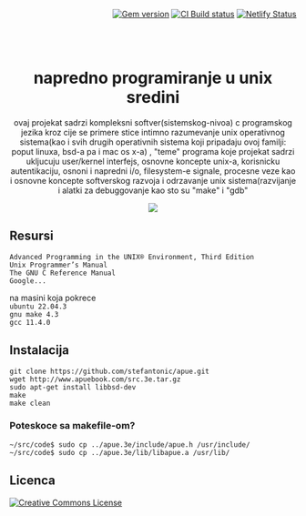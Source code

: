 
<p align="right">
    <a href="https://badge.fury.io/rb/just-the-docs"><img src="https://badge.fury.io/rb/just-the-docs.svg" alt="Gem version"></a> <a href="https://github.com/just-the-docs/just-the-docs/actions/workflows/ci.yml"><img src="https://github.com/just-the-docs/just-the-docs/actions/workflows/ci.yml/badge.svg" alt="CI Build status"></a> <a href="https://app.netlify.com/sites/just-the-docs/deploys"><img src="https://api.netlify.com/api/v1/badges/9dc0386d-c2a4-4077-ad83-f02c33a6c0ca/deploy-status" alt="Netlify Status"></a>
</p>
<br><br>
<p align="center">
    <h1 align="center">napredno programiranje u unix sredini</h1>
    <p align="center">ovaj projekat sadrzi kompleksni softver(sistemskog-nivoa) c programskog jezika kroz cije se primere stice intimno razumevanje unix operativnog sistema(kao i svih drugih operativnih sistema koji pripadaju ovoj familji: poput linuxa, bsd-a pa i mac os x-a) , "teme" programa koje projekat sadrzi ukljucuju user/kernel interfejs, osnovne koncepte unix-a, korisnicku autentikaciju, osnoni i napredni i/o, filesystem-e signale, procesne veze kao i osnovne koncepte softverskog razvoja i odrzavanje unix sistema(razvijanje i alatki za debuggovanje kao sto su "make" i "gdb"</p>
</p>

<p align="center">
  <img src="https://i.imgur.com/UgCEqZ6.png" />
</p>

## Resursi
`Advanced Programming in the UNIX® Environment, Third Edition`<br>
`Unix Programmer’s Manual`<br>
`The GNU C Reference Manual`<br>
`Google...`

na masini koja pokrece<br>
`ubuntu 22.04.3`<br>
`gnu make 4.3`<br>
`gcc 11.4.0`<br>


## Instalacija
`git clone https://github.com/stefantonic/apue.git`<br>
`wget http://www.apuebook.com/src.3e.tar.gz`<br>
`sudo apt-get install libbsd-dev`<br>
`make`<br> 
`make clean`<br>

### Poteskoce sa makefile-om?
`~/src/code$ sudo cp ../apue.3e/include/apue.h /usr/include/`<br>
`~/src/code$ sudo cp ../apue.3e/lib/libapue.a /usr/lib/`

## Licenca
[![Creative Commons License](https://i.creativecommons.org/l/by-nc-nd/4.0/88x31.png)](http://creativecommons.org/licenses/by-nc-nd/4.0/)

